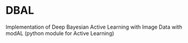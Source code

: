 # DBAL
Implementation of Deep Bayesian Active Learning with Image Data with modAL (python module for Active Learning)
